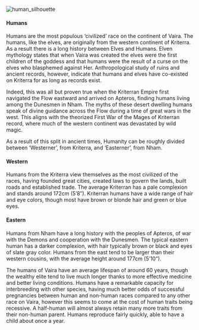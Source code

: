 ![human_silhouette](https://worldofvaira.com/wp-content/uploads/2022/06/human_silhouette.png)

#### **Humans**

Humans are the most populous ‘civilized’ race on the continent of Vaira. The humans, like the elves, are originally from the western continent of Kriterra. As a result there is a long history between Elves and Humans. Elven mythology states that when Vaira was created the elves were the first children of the goddess and that humans were the result of a curse on the elves who blasphemed against Her. Anthropological study of ruins and ancient records, however, indicate that humans and elves have co-existed on Kriterra for as long as records exist.



Indeed, this was all but proven true when the Kriterran Empire first navigated the Flow eastward and arrived on Apteros, finding humans living among the Dunesmen in Nham. The myths of these desert dwelling humans speak of divine guidance across the Flow during a time of great wars in the west. This aligns with the theorized First War of the Mages of Kriterran record, where much of the western continent was devastated by wild magic.

As a result of this split in ancient times, Humanity can be roughly divided between ‘Westerner’, from Kriterra, and ‘Easterner’, from Nham.

#### **Western**

 Humans from the Kriterra view themselves as the most civilized of the races, having founded great cities, created laws to govern the lands, built roads and established trade. The average Kriterran has a pale complexion and stands around 172cm (5’8″). Kriterran humans have a wide range of hair and eye colors, though most have brown or blonde hair and green or blue eyes. 

#### **Eastern**

Humans from Nham have a long history with the peoples of Apteros, of war with the Demons and cooperation with the Dunesmen. The typical eastern human has a darker complexion, with hair typically brown or black and eyes of slate gray color. Humans from the east tend to be larger than their western cousins, with the average height around 177cm (5’10”).

The humans of Vaira have an average lifespan of around 60 years, though the wealthy elite tend to live much longer thanks to more effective medicine and better living conditions. Humans have a remarkable capacity for interbreeding with other species, having much better odds of successful pregnancies between human and non-human races compared to any other race on Vaira, however this seems to come at the cost of human traits being recessive. A half-human will almost always retain many more traits from their non-human parent. Humans reproduce fairly quickly, able to have a child about once a year.